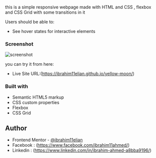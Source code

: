 this is a simple responsive webpage made with HTML and CSS , flexbox and CSS Grid with some transitions in it

Users should be able to:

- See hover states for interactive elements

### Screenshot

![screenshot](images/screenshot.png "screenshot")

you can try it from here:

- Live Site URL:(https://ibrahim11elian.github.io/yellow-moon/)

### Built with

- Semantic HTML5 markup
- CSS custom properties
- Flexbox
- CSS Grid

## Author

- Frontend Mentor - [@ibrahim11elian](https://www.frontendmentor.io/profile/ibrahim11elian)
- Facebook : (https://www.facebook.com/ibrahim11ahmed/)
- Linkedin : (https://www.linkedin.com/in/ibrahim-ahmed-a8bba9196/)
